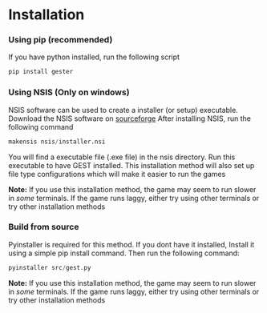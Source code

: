 # Installation

### Using pip (recommended)
If you have python installed, run the following script

```s
pip install gester
```

### Using NSIS (Only on windows)
NSIS software can be used to create a installer (or setup) executable.
Download the NSIS software on [sourceforge](https://nsis.sourceforge.io/Download)
After installing NSIS, run the following command
```s
makensis nsis/installer.nsi
```
You will find a executable file (.exe file) in the nsis directory. Run this 
executable to have GEST installed. This installation method will also 
set up file type configurations which will make it easier to run the games

**Note:** If you use this installation method, the game may seem to 
run slower in *some* terminals. If the game runs laggy, either try using
other terminals or try other installation methods

### Build from source
Pyinstaller is required for this method. If you dont have it installed,
Install it using a simple pip install command. Then run the following command:
```s
pyinstaller src/gest.py
```
**Note:** If you use this installation method, the game may seem to 
run slower in *some* terminals. If the game runs laggy, either try using
other terminals or try other installation methods
